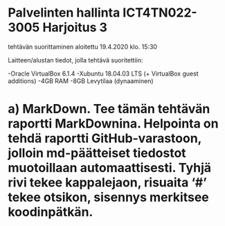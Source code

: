 # Palvelinten hallinta ICT4TN022-3005 Harjoitus 3

tehtävän suorittaminen aloitettu 19.4.2020 klo. 15:30

Laitteen/alustan tiedot, jolla tehtävä suoritettiin:

-Oracle VirtualBox 6.1.4
-Xubuntu 18.04.03 LTS (+ VirtualBox guest additions)
-4GB RAM
-8GB Levytilaa (dynaaminen)

# a) MarkDown. Tee tämän tehtävän raportti MarkDownina. Helpointa on tehdä raportti GitHub-varastoon, jolloin md-päätteiset tiedostot muotoillaan automaattisesti. Tyhjä rivi tekee kappalejaon, risuaita ‘#’ tekee otsikon, sisennys merkitsee koodinpätkän.
